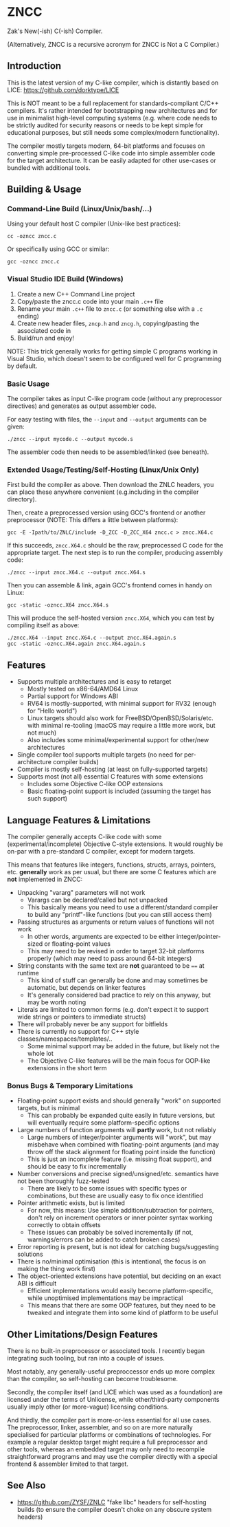 # ZNCC
Zak's New(-ish) C(-ish) Compiler.

(Alternatively, ZNCC is a recursive acronym for ZNCC is Not a C Compiler.)

## Introduction

This is the latest version of my C-like compiler, which is distantly based on LICE: https://github.com/dorktype/LICE

This is NOT meant to be a full replacement for standards-compliant C/C++ compilers. It's rather intended for bootstrapping new architectures and for use in minimalist high-level computing systems (e.g. where code needs to be strictly audited for security reasons or needs to be kept simple for educational purposes, but still needs some complex/modern functionality).

The compiler mostly targets modern, 64-bit platforms and focuses on converting simple pre-processed C-like code into simple assembler code for the target architecture. It can be easily adapted for other use-cases or bundled with additional tools.

## Building & Usage

### Command-Line Build (Linux/Unix/bash/...)

Using your default host C compiler (Unix-like best practices):

    cc -ozncc zncc.c

Or specifically using GCC or similar:

    gcc -ozncc zncc.c

### Visual Studio IDE Build (Windows)

 1. Create a new C++ Command Line project
 2. Copy/paste the zncc.c code into your main `.c++` file
 3. Rename your main `.c++` file to `zncc.c` (or something else with a `.c` ending)
 4. Create new header files, `zncp.h` and `zncg.h`, copying/pasting the associated code in
 5. Build/run and enjoy!

NOTE: This trick generally works for getting simple C programs working in Visual Studio, which doesn't seem to be configured well for C programming by default.

### Basic Usage

The compiler takes as input C-like program code (without any preprocessor directives) and generates as output assembler code.

For easy testing with files, the `--input` and `--output` arguments can be given:

    ./zncc --input mycode.c --output mycode.s

The assembler code then needs to be assembled/linked (see beneath).

### Extended Usage/Testing/Self-Hosting (Linux/Unix Only)

First build the compiler as above. Then download the ZNLC headers, you can place these anywhere convenient (e.g.including in the compiler directory).

Then, create a preprocessed version using GCC's frontend or another preprocessor (NOTE: This differs a little between platforms):

    gcc -E -Ipath/to/ZNLC/include -D_ZCC -D_ZCC_X64 zncc.c > zncc.X64.c

If this succeeds, `zncc.X64.c` should be the raw, preprocessed C code for the appropriate target. The next step is to run the compiler, producing assembly code:

    ./zncc --input zncc.X64.c --output zncc.X64.s

Then you can assemble & link, again GCC's frontend comes in handy on Linux:

    gcc -static -ozncc.X64 zncc.X64.s

This will produce the self-hosted version `zncc.X64`, which you can test by compiling itself as above:

    ./zncc.X64 --input zncc.X64.c --output zncc.X64.again.s
    gcc -static -ozncc.X64.again zncc.X64.again.s

## Features

* Supports multiple architectures and is easy to retarget
    * Mostly tested on x86-64/AMD64 Linux
    * Partial support for Windows ABI
    * RV64 is mostly-supported, with minimal support for RV32 (enough for "Hello world")
    * Linux targets should also work for FreeBSD/OpenBSD/Solaris/etc. with minimal re-tooling (macOS may require a little more work, but not much)
    * Also includes some minimal/experimental support for other/new architectures
* Single compiler tool supports multiple targets (no need for per-architecture compiler builds)
* Compiler is mostly self-hosting (at least on fully-supported targets)
* Supports most (not all) essential C features with some extensions
    * Includes some Objective C-like OOP extensions
    * Basic floating-point support is included (assuming the target has such support)

## Language Features & Limitations

The compiler generally accepts C-like code with some (experimental/incomplete) Objective C-style extensions. It would roughly be on-par with a pre-standard C compiler, except for modern targets.

This means that features like integers, functions, structs, arrays, pointers, etc. **generally** work as per usual, but there are some C features which are **not** implemented in ZNCC:

 * Unpacking "vararg" parameters will not work
     * Varargs can be declared/called but not unpacked
     * This basically means you need to use a different/standard compiler to build any "printf"-like functions (but you can still access them)
 * Passing structures as arguments or return values of functions will not work
     * In other words, arguments are expected to be either integer/pointer-sized or floating-point values
     * This may need to be revised in order to target 32-bit platforms properly (which may need to pass around 64-bit integers)
 * String constants with the same text are **not** guaranteed to be `==` at runtime
     * This kind of stuff can generally be done and may sometimes be automatic, but depends on linker features
     * It's generally considered bad practice to rely on this anyway, but may be worth noting
 * Literals are limited to common forms (e.g. don't expect it to support wide strings or pointers to immediate structs)
 * There will probably never be any support for bitfields
 * There is currently no support for C++ style classes/namespaces/templates/..
     * Some minimal support may be added in the future, but likely not the whole lot
     * The Objective C-like features will be the main focus for OOP-like extensions in the short term

### Bonus Bugs & Temporary Limitations

 * Floating-point support exists and should generally "work" on supported targets, but is minimal
     * This can probably be expanded quite easily in future versions, but will eventually require some platform-specific options
 * Large numbers of function arguments will **partly** work, but not reliably
     * Large numbers of integer/pointer arguments will "work", but may misbehave when combined with floating-point arguments (and may throw off the stack alignment for floating point inside the function)
     * This is just an incomplete feature (i.e. missing float support), and should be easy to fix incrementally
 * Number conversions and precise signed/unsigned/etc. semantics have not been thoroughly fuzz-tested
     * There are likely to be some issues with specific types or combinations, but these are usually easy to fix once identified
 * Pointer arithmetic exists, but is limited
     * For now, this means: Use simple addition/subtraction for pointers, don't rely on increment operators or inner pointer syntax working correctly to obtain offsets
     * These issues can probably be solved incrementally (if not, warnings/errors can be added to catch broken cases)
 * Error reporting is present, but is not ideal for catching bugs/suggesting solutions
 * There is no/minimal optimisation (this is intentional, the focus is on making the thing work first)
 * The object-oriented extensions have potential, but deciding on an exact ABI is difficult
     * Efficient implementations would easily become platform-specific, while unoptimised implementations may be impractical
     * This means that there are some OOP features, but they need to be tweaked and integrate them into some kind of platform to be useful

## Other Limitations/Design Features

There is no built-in preprocessor or associated tools. I recently began integrating such tooling, but ran into a couple of issues.

Most notably, any generally-useful preproccessor ends up more complex than the compiler, so self-hosting can become troublesome.

Secondly, the compiler itself (and LICE which was used as a foundation) are licensed under the terms of Unlicense, while other/third-party components usually imply other (or more-vague) licensing conditions.

And thirdly, the compiler part is more-or-less essential for all use cases. The preprocessor, linker, assembler, and so on are more naturally specialised for particular platforms or combinations of technologies. For example a regular desktop target might require a full preprocessor and other tools, whereas an embedded target may only need to recompile straightforward programs and may use the compiler directly with a special frontend & assembler limited to that target.

## See Also

 * https://github.com/ZYSF/ZNLC "fake libc" headers for self-hosting builds (to ensure the compiler doesn't choke on any obscure system headers)
